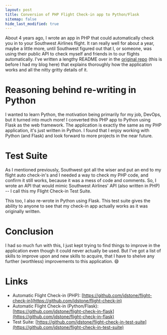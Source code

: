 ```yaml
---
layout: post
title: Conversion of PHP Flight Check-in app to Python/Flask
sitemap: false
hide_last_modified: true
---
```


About 4 years ago, I wrote an app in PHP that could automatically check you in to your Southwest Airlines flight. It ran really well for about a year, maybe a little more, until Southwest figured out that I, or someone, was using their public API to check myself and friends in to our flights automatically. I've written a lengthy README over in the [original repo](https://github.com/jdstone/flight-check-in) (this is before I had my blog here) that explains thoroughly how the application works and all the nitty gritty details of it.

# Reasoning behind re-writing in Python

I wanted to learn Python, the motivation being primarily for my job, DevOps, but it turned into much more! I converted this PHP app to Python using Flask as the web framework. The application is exactly the same as my PHP application, it's just written in Python. I found that I enjoy working with Python (and Flask) and look forward to more projects in the near future.

# Test Suite

As I mentioned previously, Southwest got all the wiser and put an end to my flight auto check-in's and I needed a way to check my PHP code, and confirm it still works, because it was a mess of code and comments. So, I wrote an API that would mimic Southwest Airlines' API (also written in PHP) -- I call this my Flight Check-in Test Suite.

This too, I also re-wrote in Python using Flask. This test suite gives the ability to anyone to see that my check-in app actually works as it was originally written.

# Conclusion

I had so much fun with this, I just kept trying to find things to improve in the application even though it could never actually be used. But I've got a list of skills to improve upon and new skills to acquire, that I have to shelve any further (worthless) improvements to this application. :smile:

# Links

* Automatic Flight Check-in (PHP): [https://github.com/jdstone/flight-check-in](https://github.com/jdstone/flight-check-in)
* Automatic Flight Check-in (Python/Flask): [https://github.com/jdstone/flight-check-in-flask](https://github.com/jdstone/flight-check-in-flask)
* Test Suite: [https://github.com/jdstone/flight-check-in-test-suite](https://github.com/jdstone/flight-check-in-test-suite)
